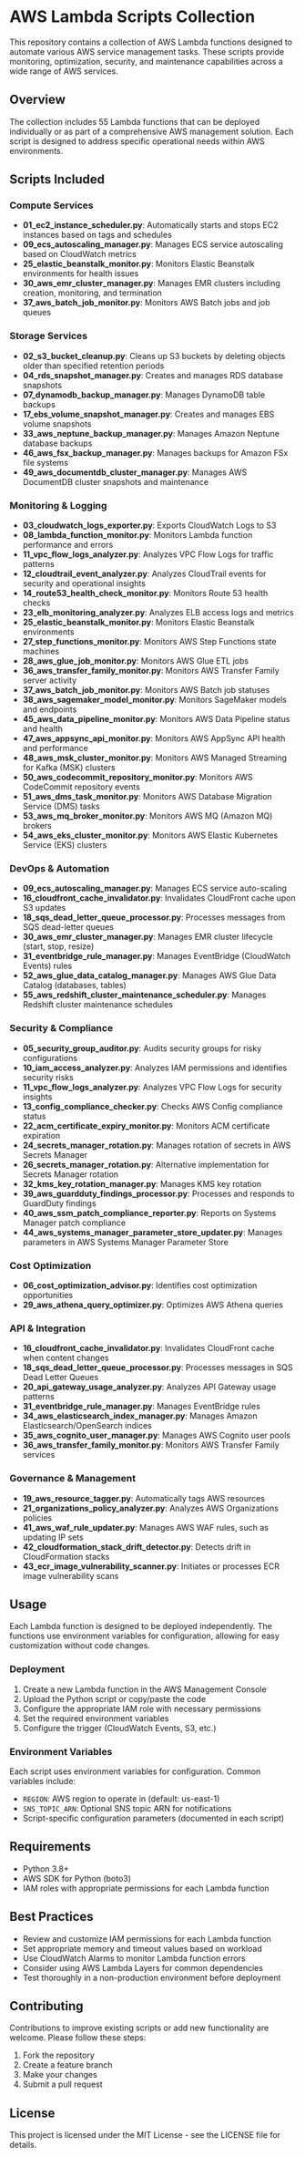 


          
# AWS Lambda Scripts Collection

This repository contains a collection of AWS Lambda functions designed to automate various AWS service management tasks. These scripts provide monitoring, optimization, security, and maintenance capabilities across a wide range of AWS services.

## Overview

The collection includes 55 Lambda functions that can be deployed individually or as part of a comprehensive AWS management solution. Each script is designed to address specific operational needs within AWS environments.

## Scripts Included

### Compute Services
- **01_ec2_instance_scheduler.py**: Automatically starts and stops EC2 instances based on tags and schedules
- **09_ecs_autoscaling_manager.py**: Manages ECS service autoscaling based on CloudWatch metrics
- **25_elastic_beanstalk_monitor.py**: Monitors Elastic Beanstalk environments for health issues
- **30_aws_emr_cluster_manager.py**: Manages EMR clusters including creation, monitoring, and termination
- **37_aws_batch_job_monitor.py**: Monitors AWS Batch jobs and job queues

### Storage Services
- **02_s3_bucket_cleanup.py**: Cleans up S3 buckets by deleting objects older than specified retention periods
- **04_rds_snapshot_manager.py**: Creates and manages RDS database snapshots
- **07_dynamodb_backup_manager.py**: Manages DynamoDB table backups
- **17_ebs_volume_snapshot_manager.py**: Creates and manages EBS volume snapshots
- **33_aws_neptune_backup_manager.py**: Manages Amazon Neptune database backups
- **46_aws_fsx_backup_manager.py**: Manages backups for Amazon FSx file systems
- **49_aws_documentdb_cluster_manager.py**: Manages AWS DocumentDB cluster snapshots and maintenance

### Monitoring & Logging
- **03_cloudwatch_logs_exporter.py**: Exports CloudWatch Logs to S3
- **08_lambda_function_monitor.py**: Monitors Lambda function performance and errors
- **11_vpc_flow_logs_analyzer.py**: Analyzes VPC Flow Logs for traffic patterns
- **12_cloudtrail_event_analyzer.py**: Analyzes CloudTrail events for security and operational insights
- **14_route53_health_check_monitor.py**: Monitors Route 53 health checks
- **23_elb_monitoring_analyzer.py**: Analyzes ELB access logs and metrics
- **25_elastic_beanstalk_monitor.py**: Monitors Elastic Beanstalk environments
- **27_step_functions_monitor.py**: Monitors AWS Step Functions state machines
- **28_aws_glue_job_monitor.py**: Monitors AWS Glue ETL jobs
- **36_aws_transfer_family_monitor.py**: Monitors AWS Transfer Family server activity
- **37_aws_batch_job_monitor.py**: Monitors AWS Batch job statuses
- **38_aws_sagemaker_model_monitor.py**: Monitors SageMaker models and endpoints
- **45_aws_data_pipeline_monitor.py**: Monitors AWS Data Pipeline status and health
- **47_aws_appsync_api_monitor.py**: Monitors AWS AppSync API health and performance
- **48_aws_msk_cluster_monitor.py**: Monitors AWS Managed Streaming for Kafka (MSK) clusters
- **50_aws_codecommit_repository_monitor.py**: Monitors AWS CodeCommit repository events
- **51_aws_dms_task_monitor.py**: Monitors AWS Database Migration Service (DMS) tasks
- **53_aws_mq_broker_monitor.py**: Monitors AWS MQ (Amazon MQ) brokers
- **54_aws_eks_cluster_monitor.py**: Monitors AWS Elastic Kubernetes Service (EKS) clusters

### DevOps & Automation
- **09_ecs_autoscaling_manager.py**: Manages ECS service auto-scaling
- **16_cloudfront_cache_invalidator.py**: Invalidates CloudFront cache upon S3 updates
- **18_sqs_dead_letter_queue_processor.py**: Processes messages from SQS dead-letter queues
- **30_aws_emr_cluster_manager.py**: Manages EMR cluster lifecycle (start, stop, resize)
- **31_eventbridge_rule_manager.py**: Manages EventBridge (CloudWatch Events) rules
- **52_aws_glue_data_catalog_manager.py**: Manages AWS Glue Data Catalog (databases, tables)
- **55_aws_redshift_cluster_maintenance_scheduler.py**: Manages Redshift cluster maintenance schedules

### Security & Compliance
- **05_security_group_auditor.py**: Audits security groups for risky configurations
- **10_iam_access_analyzer.py**: Analyzes IAM permissions and identifies security risks
- **11_vpc_flow_logs_analyzer.py**: Analyzes VPC Flow Logs for security insights
- **13_config_compliance_checker.py**: Checks AWS Config compliance status
- **22_acm_certificate_expiry_monitor.py**: Monitors ACM certificate expiration
- **24_secrets_manager_rotation.py**: Manages rotation of secrets in AWS Secrets Manager
- **26_secrets_manager_rotation.py**: Alternative implementation for Secrets Manager rotation
- **32_kms_key_rotation_manager.py**: Manages KMS key rotation
- **39_aws_guardduty_findings_processor.py**: Processes and responds to GuardDuty findings
- **40_aws_ssm_patch_compliance_reporter.py**: Reports on Systems Manager patch compliance
- **44_aws_systems_manager_parameter_store_updater.py**: Manages parameters in AWS Systems Manager Parameter Store

### Cost Optimization
- **06_cost_optimization_advisor.py**: Identifies cost optimization opportunities
- **29_aws_athena_query_optimizer.py**: Optimizes AWS Athena queries

### API & Integration
- **16_cloudfront_cache_invalidator.py**: Invalidates CloudFront cache when content changes
- **18_sqs_dead_letter_queue_processor.py**: Processes messages in SQS Dead Letter Queues
- **20_api_gateway_usage_analyzer.py**: Analyzes API Gateway usage patterns
- **31_eventbridge_rule_manager.py**: Manages EventBridge rules
- **34_aws_elasticsearch_index_manager.py**: Manages Amazon Elasticsearch/OpenSearch indices
- **35_aws_cognito_user_manager.py**: Manages AWS Cognito user pools
- **36_aws_transfer_family_monitor.py**: Monitors AWS Transfer Family services

### Governance & Management
- **19_aws_resource_tagger.py**: Automatically tags AWS resources
- **21_organizations_policy_analyzer.py**: Analyzes AWS Organizations policies
- **41_aws_waf_rule_updater.py**: Manages AWS WAF rules, such as updating IP sets
- **42_cloudformation_stack_drift_detector.py**: Detects drift in CloudFormation stacks
- **43_ecr_image_vulnerability_scanner.py**: Initiates or processes ECR image vulnerability scans

## Usage

Each Lambda function is designed to be deployed independently. The functions use environment variables for configuration, allowing for easy customization without code changes.

### Deployment

1. Create a new Lambda function in the AWS Management Console
2. Upload the Python script or copy/paste the code
3. Configure the appropriate IAM role with necessary permissions
4. Set the required environment variables
5. Configure the trigger (CloudWatch Events, S3, etc.)

### Environment Variables

Each script uses environment variables for configuration. Common variables include:

- `REGION`: AWS region to operate in (default: us-east-1)
- `SNS_TOPIC_ARN`: Optional SNS topic ARN for notifications
- Script-specific configuration parameters (documented in each script)

## Requirements

- Python 3.8+
- AWS SDK for Python (boto3)
- IAM roles with appropriate permissions for each Lambda function

## Best Practices

- Review and customize IAM permissions for each Lambda function
- Set appropriate memory and timeout values based on workload
- Use CloudWatch Alarms to monitor Lambda function errors
- Consider using AWS Lambda Layers for common dependencies
- Test thoroughly in a non-production environment before deployment

## Contributing

Contributions to improve existing scripts or add new functionality are welcome. Please follow these steps:

1. Fork the repository
2. Create a feature branch
3. Make your changes
4. Submit a pull request

## License

This project is licensed under the MIT License - see the LICENSE file for details.
